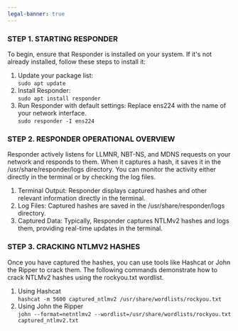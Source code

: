 ```yaml
---
legal-banner: true
---
```


### **STEP 1. STARTING RESPONDER**

To begin, ensure that Responder is installed on your system. If it's not already installed, follow these steps to install it:

1.  Update your package list:  
    `sudo apt update`
2.  Install Responder:  
    `sudo apt install responder`
3.  Run Responder with default settings: Replace ens224 with the name of your network interface.  
    `sudo responder -I ens224`

### **STEP 2. RESPONDER OPERATIONAL OVERVIEW**

Responder actively listens for LLMNR, NBT-NS, and MDNS requests on your network and responds to them. When it captures a hash, it saves it in the /usr/share/responder/logs directory. You can monitor the activity either directly in the terminal or by checking the log files.

1.  Terminal Output: Responder displays captured hashes and other relevant information directly in the terminal.
2.  Log Files: Captured hashes are saved in the /usr/share/responder/logs directory.
3.  Captured Data: Typically, Responder captures NTLMv2 hashes and logs them, providing real-time updates in the terminal.

### **STEP 3. CRACKING NTLMV2 HASHES**

Once you have captured the hashes, you can use tools like Hashcat or John the Ripper to crack them. The following commands demonstrate how to crack NTLMv2 hashes using the rockyou.txt wordlist.

1.  Using Hashcat  
    `hashcat -m 5600 captured_ntlmv2 /usr/share/wordlists/rockyou.txt`
2.  Using John the Ripper  
    `john --format=netntlmv2 --wordlist=/usr/share/wordlists/rockyou.txt captured_ntlmv2.txt`